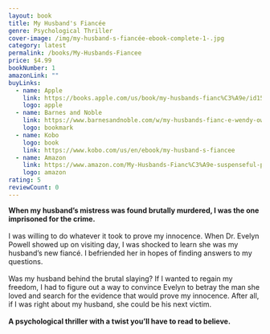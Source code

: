 ```yaml
---
layout: book
title: My Husband's Fiancée
genre: Psychological Thriller
cover-image: /img/my-husband-s-fiancée-ebook-complete-1-.jpg
category: latest
permalink: /books/My-Husbands-Fiancee
price: $4.99
bookNumber: 1
amazonLink: ""
buyLinks:
  - name: Apple
    link: https://books.apple.com/us/book/my-husbands-fianc%C3%A9e/id1584528404
    logo: apple
  - name: Barnes and Noble
    link: https://www.barnesandnoble.com/w/my-husbands-fianc-e-wendy-owens/1140135303?ean=2940165444845
    logo: bookmark
  - name: Kobo
    logo: book
    link: https://www.kobo.com/us/en/ebook/my-husband-s-fiancee
  - name: Amazon
    link: https://www.amazon.com/My-Husbands-Fianc%C3%A9e-suspenseful-psychological-ebook/dp/B09D19123C/ref=sr_1_3?dchild=1&keywords=my+husbands+fiancee&qid=1633617610&sr=8-3
    logo: amazon
rating: 5
reviewCount: 0
---
```

**When my husband’s mistress was found brutally murdered, I was the one imprisoned for the crime.**\
\
I was willing to do whatever it took to prove my innocence. When Dr. Evelyn Powell showed up on visiting day, I was shocked to learn she was my husband’s new fiancé. I befriended her in hopes of finding answers to my questions.\
\
Was my husband behind the brutal slaying? If I wanted to regain my freedom, I had to figure out a way to convince Evelyn to betray the man she loved and search for the evidence that would prove my innocence. After all, if I was right about my husband, she could be his next victim.\
\
**A psychological thriller with a twist you’ll have to read to believe.**